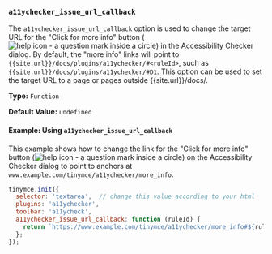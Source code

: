 ### `a11ychecker_issue_url_callback`

The `a11ychecker_issue_url_callback` option is used to change the target URL for the "Click for more info" button (![help icon - a question mark inside a circle]({{site.baseurl}}/images/icons/help.svg)) in the Accessibility Checker dialog. By default, the "more info" links will point to `{{site.url}}/docs/plugins/a11ychecker/#<ruleId>`, such as `{{site.url}}/docs/plugins/a11ychecker/#D1`. This option can be used to set the target URL to a page or pages outside {{site.url}}/docs/.

**Type:** `Function`

**Default Value:** `undefined`

#### Example: Using `a11ychecker_issue_url_callback`

This example shows how to change the link for the "Click for more info" button (![help icon - a question mark inside a circle]({{site.baseurl}}/images/icons/help.svg)) on the Accessibility Checker dialog to point to anchors at `www.example.com/tinymce/a11ychecker/more_info`.

```js
tinymce.init({
  selector: 'textarea',  // change this value according to your html
  plugins: 'a11ychecker',
  toolbar: 'a11ycheck',
  a11ychecker_issue_url_callback: function (ruleId) {
    return `https://www.example.com/tinymce/a11ychecker/more_info#${ruleId}`
  };
});
```

